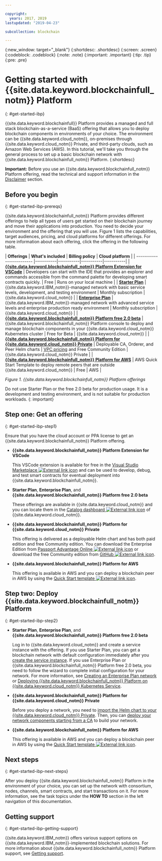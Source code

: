 ```yaml
---

copyright:
  years: 2017, 2019
lastupdated: "2019-04-23"

subcollection: blockchain

---
```


{:new_window: target="_blank"}
{:shortdesc: .shortdesc}
{:screen: .screen}
{:codeblock: .codeblock}
{:note: .note}
{:important: .important}
{:tip: .tip}
{:pre: .pre}

# Getting started with {{site.data.keyword.blockchainfull_notm}} Platform
{: #get-started-ibp}

{{site.data.keyword.blockchainfull}} Platform provides a managed and full stack blockchain-as-a-service (BaaS) offering that allows you to deploy blockchain components in environments of your choice. The environment can be {{site.data.keyword.cloud_notm}}, on-premises through {{site.data.keyword.cloud_notm}} Private, and third-party clouds, such as Amazon Web Services (AWS). In this tutorial, we'll take you through the general process to set up a basic blockchain network with {{site.data.keyword.blockchainfull_notm}} Platform.
{:shortdesc}

**Important:** Before you use an {{site.data.keyword.blockchainfull_notm}} Platform offering, read the technical and support information in the [Disclaimer](/docs/services/blockchain/needtoknow.html#disclaimer) section.


## Before you begin
{: #get-started-ibp-prereqs}

{{site.data.keyword.blockchainfull_notm}} Platform provides different offerings to help all types of users get started on their blockchain journey and move their applications into production. You need to decide your environment and the offering that you will use. Figure 1 lists the capabilities, target audiences, pricing, and cloud platforms for different offerings. For more information about each offering, click the offering in the following table.

| **Offerings** | **What's included** | **Billing policy** | **Cloud platform** |
| ------------------------- |-----------|-----------|-----------|-----------|
| [**{{site.data.keyword.blockchainfull_notm}} Platform Extension for VSCode**](/docs/services/blockchain?topic=blockchain-develop-vscode#develop-vscode) | Developers can start with the IDE that provides an explorer and commands accessible from the command palette for developing smart contracts quickly. | Free | Runs on your local machine |
| [**Starter Plan**](/docs/services/blockchain/starter_plan.html#starter-plan-about) | {{site.data.keyword.IBM_notm}}-managed network with basic service levels, development, and testing environment | Monthly subscription | {{site.data.keyword.cloud_notm}} |
| [**Enterprise Plan**](/docs/services/blockchain/enterprise_plan.html#enterprise-plan-about) | {{site.data.keyword.IBM_notm}}-managed network with advanced service levels and enterprise production ready environment | Monthly subscription | {{site.data.keyword.cloud_notm}} |
| [**{{site.data.keyword.blockchainfull_notm}} Platform free 2.0 beta**](/docs/services/blockchain/howto/ibp-console.html#ibp-console-overview) | {{site.data.keyword.blockchainfull_notm}} Platform console to deploy and manage blockchain components in your {{site.data.keyword.cloud_notm}} Kubernetes cluster | Free for Beta | {{site.data.keyword.cloud_notm}} |
| [**{{site.data.keyword.blockchainfull_notm}} Platform for {{site.data.keyword.cloud_notm}} Private**](/docs/services/blockchain/ibp-for-icp-about.html#ibp-icp-about) | Deployable CA, Orderer, and Peer Helm charts | [VPC pricing](/docs/services/blockchain/ibp-for-icp-about.html#ibp-icp-about-pricing) and Free Community Edition | {{site.data.keyword.cloud_notm}} Private |
| [**{{site.data.keyword.blockchainfull_notm}} Platform for AWS**](/docs/services/blockchain/howto/remote_peer.html#remote-peer-aws-about) | AWS Quick Start Template to deploy remote peers that are outside {{site.data.keyword.cloud_notm}} | Free | AWS |

*Figure 1. {{site.data.keyword.blockchainfull_notm}} Platform offerings*

Do not use Starter Plan or the free 2.0 beta for production usage. It is a development and testing environment, and is not suitable for production workloads.
{: important}

## Step one: Get an offering
{: #get-started-ibp-step1}

Ensure that you have the cloud account or PPA license to get an {{site.data.keyword.blockchainfull_notm}} Platform offering.

* **{{site.data.keyword.blockchainfull_notm}} Platform Extension for VSCode**

  This VSCode extension is available for free in the [Visual Studio Marketplace ![External link icon](images/external_link.svg "External link icon")](https://marketplace.visualstudio.com/items?itemName=IBMBlockchain.ibm-blockchain-platform "{{site.data.keyword.blockchainfull_notm}} Platform Extension for VSCode") and can be used to develop, debug, and test smart contracts for eventual deployment into {{site.data.keyword.blockchainfull_notm}}.

* **Starter Plan**, **Enterprise Plan**, and **{{site.data.keyword.blockchainfull_notm}} Platform free 2.0 beta**

  These offerings are available in {{site.data.keyword.cloud_notm}} and you can locate them in the [Catalog dashboard ![External link icon](images/external_link.svg "External link icon")](https://cloud.ibm.com/catalog "Catalog") of {{site.data.keyword.cloud_notm}}.

* **{{site.data.keyword.blockchainfull_notm}} Platform for {{site.data.keyword.cloud_notm}} Private**

  This offering is delivered as a deployable Helm chart and has both paid edition and free Community edition. You can download the Enterprise Edition from [Passport Advantage Online ![External link icon](images/external_link.svg "External link icon")](https://www.ibm.com/software/passportadvantage/pao_customer.html) or download the free Community edition from [GitHub ![External link icon](images/external_link.svg "External link icon")](https://github.com/IBM/charts/blob/master/repo/stable/ibm-blockchain-platform-dev-1.0.2.tgz).

* **{{site.data.keyword.blockchainfull_notm}} Platform for AWS**

  This offering is available in AWS and you can deploy a blockchain peer in AWS by using the [Quick Start template ![External link icon](images/external_link.svg "External link icon")](https://aws.amazon.com/quickstart/architecture/ibm-blockchain-platform/).

## Step two: Deploy {{site.data.keyword.blockchainfull_notm}} Platform
{: #get-started-ibp-step2}

* **Starter Plan**, **Enterprise Plan**, and **{{site.data.keyword.blockchainfull_notm}} Platform free 2.0 beta**

  Log in to {{site.data.keyword.cloud_notm}} and create a service instance with the offering. If you use Starter Plan, you can get a blockchain network with default configuration immediately after you [create the service instance](/docs/services/blockchain/get_start_starter_plan.html#getting-started-with-starter-plan). If you use Enterprise Plan or {{site.data.keyword.blockchainfull_notm}} Platform free 2.0 beta, you need to follow the wizard to complete initial configuration for your network. For more information, see [Creating an Enterprise Plan network](/docs/services/blockchain/get_start.html#getting-started-with-enterprise-plan-create-network) or [Deploying {{site.data.keyword.blockchainfull_notm}} Platform on {{site.data.keyword.cloud_notm}} Kubernetes Service](/docs/services/blockchain/howto/ibp-v2-deploy-iks.html#ibp-v2-deploy-iks).

* **{{site.data.keyword.blockchainfull_notm}} Platform for {{site.data.keyword.cloud_notm}} Private**

  Before you deploy a network, you need to [import the Helm chart to your {{site.data.keyword.cloud_notm}} Private](/docs/services/blockchain/howto/helm_install_icp.html#helm-install). Then, you can [deploy your network components starting from a CA](/docs/services/blockchain/ibp_for_icp_deployment_guide.html#step-three-set-up-your-cas) to build your network.

* **{{site.data.keyword.blockchainfull_notm}} Platform for AWS**

  This offering is available in AWS and you can deploy a blockchain peer in AWS by using the [Quick Start template ![External link icon](images/external_link.svg "External link icon")](https://aws.amazon.com/quickstart/architecture/ibm-blockchain-platform/).

## Next steps
{: #get-started-ibp-next-steps}

After you deploy {{site.data.keyword.blockchainfull_notm}} Platform in the environment of your choice, you can set up the network with consortium, nodes, channels, smart contracts, and start transactions on it. For more information, see the task topics under the **HOW TO** section in the left navigation of this documentation.

## Getting support
{: #get-started-ibp-getting-support}

{{site.data.keyword.IBM_notm}} offers various support options on {{site.data.keyword.IBM_notm}}-implemented blockchain solutions. For more information about {{site.data.keyword.blockchainfull_notm}} Platform support, see [Getting support](/docs/services/blockchain/ibmblockchain_support.html#blockchain-support).
